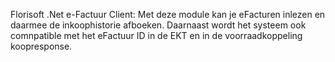 Florisoft .Net e-Factuur Client: Met deze module kan je eFacturen inlezen en daarmee de inkoophistorie afboeken. Daarnaast wordt het systeem ook comnpatible met het eFactuur ID in de EKT en in de voorraadkoppeling koopresponse.